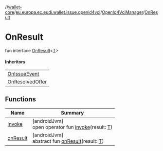 //[wallet-core](../../../../index.md)/[eu.europa.ec.eudi.wallet.issue.openid4vci](../../index.md)/[OpenId4VciManager](../index.md)/[OnResult](index.md)

# OnResult

fun interface [OnResult](index.md)&lt;[T](index.md)&gt;

#### Inheritors

| |
|---|
| [OnIssueEvent](../-on-issue-event/index.md) |
| [OnResolvedOffer](../-on-resolved-offer/index.md) |

## Functions

| Name | Summary |
|---|---|
| [invoke](invoke.md) | [androidJvm]<br>open operator fun [invoke](invoke.md)(result: [T](index.md)) |
| [onResult](on-result.md) | [androidJvm]<br>abstract fun [onResult](on-result.md)(result: [T](index.md)) |

